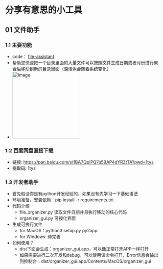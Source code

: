 # 分享有意思的小工具

## 01 文件助手

### 1.1 主要功能
- code： [file-assistant](./file-assistant)
- 帮助您快速把一个目录里面的大量文件可以按照文件生成日期或者月份进行聚合后移动到新的目录里面（深浅色会随着系统变化）
- <img width="218" alt="image" src="https://github.com/user-attachments/assets/822fb755-2515-4306-9564-c9c829058076">

### 1.2 百度网盘直接下载
- 链接: https://pan.baidu.com/s/1BA7QpIPQ7a59AP4dYRZtTA?pwd=1tys
- 提取码: 1tys 

### 1.3 开发者助手
- 首先假设你是有python开发经验的，如果没有先学习一下基础语法
- 环境准备，安装依赖：pip install -r requirements.txt
- 代码介绍
  - file_organizer.py 读取文件日期并且执行移动的核心代码
  - organizer_gui.py 可视化界面
- 生成可执行文件
  - for MacOS：python3 setup.py py2app 
  - for Windows: 待完善
- 如何使用？
  - dist下面会生成：organizer_gui.app，可以像正常打开APP一样打开  
  - 如果需要进行二次开发和debug，可以使用该命令打开，Error信息会输出到控制台：dist/organizer_gui.app/Contents/MacOS/organizer_gui

 


